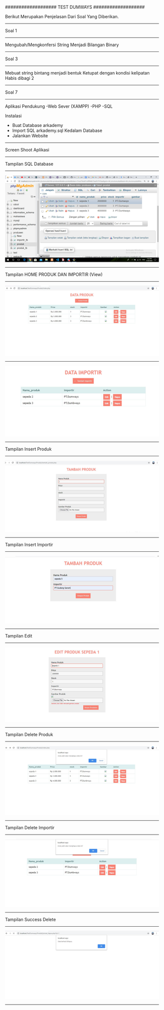 ###################
TEST DUMWAYS
###################

Berikut Merupakan Penjelasan Dari Soal Yang Diberikan.

*******************
Soal 1
*******************

Mengubah/Mengkonfersi String Menjadi Bilangan Binary 
****************************************************
Soal 3
*******************
Mebuat string bintang menjadi bentuk Ketupat dengan kondisi kelipatan Habis dibagi 2
**************************
Soal 7
**************************
Aplikasi Pendukung
-Web Sever (XAMPP)
-PHP
-SQL

Instalasi
- Buat Database arkademy
- Import SQL arkademy.sql Kedalam Database
- Jalankan Website

*******************
Screen Shoot Aplikasi
*******************
Tampilan SQL Database 
**************************
![HOME](Gambar/sql_produk.jpg)
**************************
Tampilan HOME PRODUK DAN IMPORTIR (View)
****************************************
![HOME](Gambar/Tampilan_Produk.JPG)
***********************************
![HOME](Gambar/Tampilan_Data_Importir.JPG)
******************************************
Tampilan Insert Produk
**************************
![INSERT](Gambar/Tampilan_tambah_Produk.JPG)
********************************************
Tampilan Insert Importir
************************
![INSERT](Gambar/tampilan_tambah_importir.JPG)
**********************************************
Tampilan Edit
**************************
![UPDATE](Gambar/Tampilan_Edit_Produk.JPG)
*******************************************
Tampilan Delete Produk
**************************
![DELETE](Gambar/Proses_Hapus_Produk.JPG)
*****************************************
Tampilan Delete Importir
*************************
![DELETE](Gambar/Proses_Hapus_mportir.JPG)
*****************************************
Tampilan Success Delete
**************************
![DELETE](Gambar/Proses_Berhasil_Dihapus.JPG)
**************************
